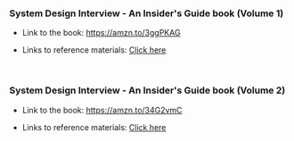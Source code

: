 ### System Design Interview - An Insider's Guide book (Volume 1)

- Link to the book: https://amzn.to/3ggPKAG

- Links to reference materials: [Click here](system_design_links.md)

<br>

### System Design Interview - An Insider's Guide book (Volume 2)

- Link to the book: https://amzn.to/34G2vmC

- Links to reference materials: [Click here](system_design_links_vol2.md)
